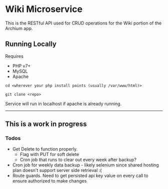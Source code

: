 # Wiki Microservice

This is the RESTful API used for CRUD operations for the Wiki portion of the Archium app.

## Running Locally
Requires 
- PHP v7+
- MySQL
- Apache

```
cd <wherever your php install points (usually /var/www/html)>

git clone <repo>
```
Service will run in localhost if apache is already running.

---

## This is a work in progress

### Todos
- Get Delete to function properly. 
  - Flag with PUT for soft delete
  - Cron job that runs to clear out every week after backup?
- Cron job for weekly data backup - likely selenium since shared hosting plan doesn't support server side retrieval :(
- Route guards. Need to get persisted api key value on every call to ensure authorized to make changes